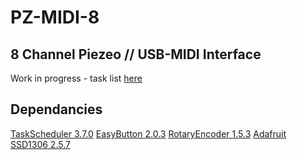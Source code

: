 # PZ-MIDI-8
## 8 Channel Piezeo // USB-MIDI Interface
Work in progress - task list [here](https://lemon-liver-f3d.notion.site/PZ-MIDI-8-55734a8d04724bcea6a795ddf3f5d9ea)


## Dependancies 
[TaskScheduler 3.7.0](https://github.com/arkhipenko/TaskScheduler)
[EasyButton 2.0.3](https://github.com/evert-arias/EasyButton)
[RotaryEncoder 1.5.3](https://github.com/mathertel/RotaryEncoder)
[Adafruit SSD1306 2.5.7](https://github.com/adafruit/Adafruit_SSD1306)